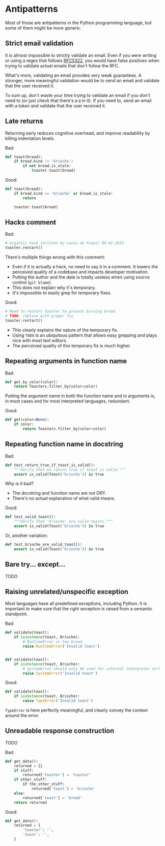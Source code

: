 Antipatterns
============

Most of those are antipatterns in the Python programming language, but some of
them might be more generic.

Strict email validation
-----------------------

It is almost impossible to strictly validate an email. Even if you were writing
or using a regex that follows
[RFC5322](http://tools.ietf.org/html/rfc5322#section-3.4), you would have false
positives when trying to validate actual emails that don't follow the RFC.

What's more, validating an email provides very weak guarantees. A stronger,
more meaningful validation would be to send an email and validate that the user
received it.

To sum up, don't waste your time trying to validate an email if you don't need
to (or just check that there's a `@` in it). If you need to, send an email with
a token and validate that the user received it.

Late returns
------------

Returning early reduces cognitive overhead, and improve readability by killing
indentation levels.

Bad:

```python
def toast(bread):
    if bread.kind != 'brioche':
        if not bread.is_stale:
            toaster.toast(bread)
```

Good:

```python
def toast(bread):
    if bread.kind == 'brioche' or bread.is_stale:
        return

    toaster.toast(bread)
```

Hacks comment
-------------

Bad:

```python
# Gigantic hack (written by Louis de Funes) 04-01-2015
toaster.restart()
```

There's multiple things wrong with this comment:

* Even if it is actually a hack, no need to say it in a comment. It lowers the
  perceived quality of a codebase and impacts developer motivation.
* Putting the author and the date is totally useless when using source control
  (`git blame`).
* This does not explain why it's temporary.
* It's impossible to easily grep for temporary fixes.

Good:

```python
# Need to restart toaster to prevent burning bread
# TODO: replace with proper fix
toaster.restart()
```

* This clearly explains the nature of the temporary fix.
* Using `TODO` is an ubiquitous pattern that allows easy grepping and plays
  nice with most text editors.
* The perceived quality of this temporary fix is much higher.

Repeating arguments in function name
------------------------------------

Bad:

```python
def get_by_color(color):
    return Toasters.filter_by(color=color)
```

Putting the argument name in both the function name and in arguments is, in
most cases and for most interpreted languages, redundant.

Good:

```python
def get(color=None):
    if color:
        return Toasters.filter_by(color=color)
```

Repeating function name in docstring
------------------------------------

Bad:

```python
def test_return_true_if_toast_is_valid():
    """Verify that we return true if toast is valid."""
    assert is_valid(Toast('brioche')) is true
```

Why is it bad?

* The docstring and function name are not DRY.
* There's no actual explanation of what valid means.

Good:

```python
def test_valid_toast():
    """Verify that 'brioche' are valid toasts."""
    assert is_valid(Toast('brioche')) is true
```

Or, another variation:

```python
def test_brioche_are_valid_toast():
    assert is_valid(Toast('brioche')) is true
```

Bare try... except...
---------------------

TODO

Raising unrelated/unspecific exception
--------------------------------------

Most languages have all predefined exceptions, including Python. It is
important to make sure that the right exception is raised from a semantic
standpoint.

Bad:

```python
def validate(toast):
    if isinstance(toast, Brioche):
        # RuntimeError is too broad
        raise RuntimeError('Invalid toast')


def validate(toast):
    if isinstance(toast, Brioche):
        # SystemError should only be used for internal interpreter errors
        raise SystemError('Invalid toast')
```

Good:

```python
def validate(toast):
    if isinstance(toast, Brioche):
        raise TypeError('Invalid toast')
```

`TypeError` is here perfectly meaningful, and clearly convey the context around
the error.

Unreadable response construction
--------------------------------

TODO

Bad:

```python
def get_data():
    returned = {}
    if stuff:
        returned['toaster'] = 'toaster'
    if other_stuff:
        if the_other_stuff:
            returned['toast'] = 'brioche'
    else:
        returned['toast'] = 'bread'
    return returned
```

Good:

```python
def get_data():
    returned = {
        'toaster': '',
        'toast': '',
    }
```
